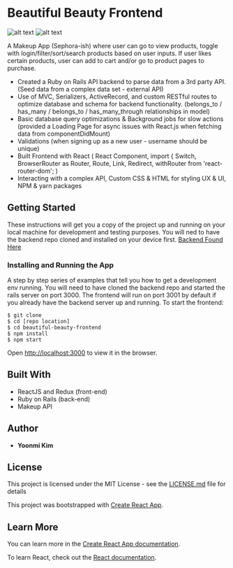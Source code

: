 # Beautiful Beauty Frontend

![alt text](screenshots/cart.png "Description goes here")
![alt text](screenshots/beautiful_beauty.png)

A Makeup App (Sephora-ish) where user can go to view products, toggle with login/filter/sort/search products based on user inputs. If user likes certain products, user can add to cart and/or go to product pages to purchase.

+ Created a Ruby on Rails API backend to parse data from a 3rd party API. (Seed data from a complex data set - external API)
+ Use of MVC, Serializers, ActiveRecord, and custom RESTful routes to optimize database and schema for backend functionality. (belongs_to / has_many / belongs_to / has_many_through relationships in model)
+ Basic database query optimizations & Background jobs for slow actions (provided a Loading Page for async issues with React.js when fetching data from componentDidMount)
+ Validations (when signing up as a new user - username should be unique)
+ Built Frontend with React ( React Component, import { Switch, BrowserRouter as Router, Route, Link, Redirect, withRouter from 'react-router-dom'; )
+ Interacting with a complex API, Custom CSS & HTML for styling UX & UI, NPM & yarn packages

## Getting Started

These instructions will get you a copy of the project up and running on your local machine for development and testing purposes. You will ned to have the backend repo cloned and installed on your device first. [Backend Found Here](https://github.com/yoonmikim/Beautiful-Beauty-Backend)

### Installing and Running the App

A step by step series of examples that tell you how to get a development env running.
You will need to have cloned the backend repo and started the rails server on port 3000.
The frontend will run on port 3001 by default if you already have the backend server up and running.
To start the frontend:

```
$ git clone
$ cd [repo location]
$ cd beautiful-beauty-frontend
$ npm install
$ npm start
```
Open [http://localhost:3000](http://localhost:3000) to view it in the browser.

## Built With

* ReactJS and Redux (front-end)
* Ruby on Rails (back-end)
* Makeup API

## Author

* **Yoonmi Kim** 

## License

This project is licensed under the MIT License - see the [LICENSE.md](LICENSE.md) file for details

This project was bootstrapped with [Create React App](https://github.com/facebook/create-react-app).



## Learn More

You can learn more in the [Create React App documentation](https://facebook.github.io/create-react-app/docs/getting-started).

To learn React, check out the [React documentation](https://reactjs.org/).

